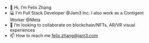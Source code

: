 - 👋 Hi, I’m Felix Zhang
- 💻 I'm Full Stack Developer @Jam3 Inc. I also work as a Contigent Worker @Meta
- 💞️ I’m looking to collaborate on blockchain/NFTs, AR/VR visual experiences
- 📫 How to reach me felix.zhang@jam3.com

<!---
fzhang13/fzhang13 is a ✨ special ✨ repository because its `README.md` (this file) appears on your GitHub profile.
You can click the Preview link to take a look at your changes.
--->
